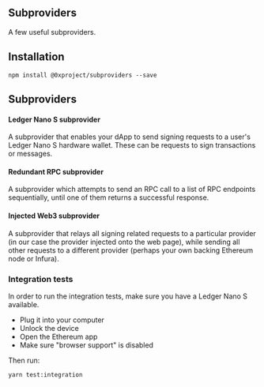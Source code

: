 Subproviders
-----------

A few useful subproviders.

## Installation

```
npm install @0xproject/subproviders --save
```

## Subproviders

#### Ledger Nano S subprovider

A subprovider that enables your dApp to send signing requests to a user's Ledger Nano S hardware wallet. These can be requests to sign transactions or messages.

#### Redundant RPC subprovider

A subprovider which attempts to send an RPC call to a list of RPC endpoints sequentially, until one of them returns a successful response.

#### Injected Web3 subprovider

A subprovider that relays all signing related requests to a particular provider (in our case the provider injected onto the web page), while sending all other requests to a different provider (perhaps your own backing Ethereum node or Infura).

### Integration tests

In order to run the integration tests, make sure you have a Ledger Nano S available.

- Plug it into your computer
- Unlock the device
- Open the Ethereum app
- Make sure "browser support" is disabled

Then run:

```
yarn test:integration
```
